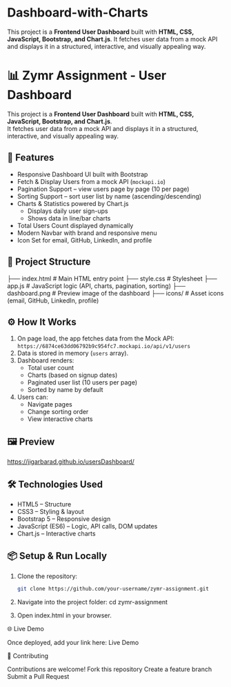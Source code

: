 # Dashboard-with-Charts
This project is a **Frontend User Dashboard** built with **HTML, CSS, JavaScript, Bootstrap, and Chart.js**.   It fetches user data from a mock API and displays it in a structured, interactive, and visually appealing way.

# 📊 Zymr Assignment - User Dashboard

This project is a **Frontend User Dashboard** built with **HTML, CSS, JavaScript, Bootstrap, and Chart.js**.  
It fetches user data from a mock API and displays it in a structured, interactive, and visually appealing way.

## 🚀 Features
- Responsive Dashboard UI built with Bootstrap  
- Fetch & Display Users from a mock API (`mockapi.io`)  
- Pagination Support – view users page by page (10 per page)  
- Sorting Support – sort user list by name (ascending/descending)  
- Charts & Statistics powered by Chart.js  
  - Displays daily user sign-ups  
  - Shows data in line/bar charts  
- Total Users Count displayed dynamically  
- Modern Navbar with brand and responsive menu  
- Icon Set for email, GitHub, LinkedIn, and profile  

## 📂 Project Structure
├── index.html # Main HTML entry point
├── style.css # Stylesheet
├── app.js # JavaScript logic (API, charts, pagination, sorting)
├── dashboard.png # Preview image of the dashboard
├── icons/ # Asset icons (email, GitHub, LinkedIn, profile)


## ⚙️ How It Works
1. On page load, the app fetches data from the Mock API:  
   `https://6874ce63dd06792b9c954fc7.mockapi.io/api/v1/users`  
2. Data is stored in memory (`users` array).  
3. Dashboard renders:  
   - Total user count  
   - Charts (based on signup dates)  
   - Paginated user list (10 users per page)  
   - Sorted by name by default  
4. Users can:  
   - Navigate pages  
   - Change sorting order  
   - View interactive charts  

## 🖼️ Preview
https://jigarbarad.github.io/usersDashboard/

## 🛠️ Technologies Used
- HTML5 – Structure  
- CSS3 – Styling & layout  
- Bootstrap 5 – Responsive design  
- JavaScript (ES6) – Logic, API calls, DOM updates  
- Chart.js – Interactive charts  

## 📦 Setup & Run Locally
1. Clone the repository:
   ```bash
   git clone https://github.com/your-username/zymr-assignment.git
2. Navigate into the project folder:
    cd zymr-assignment

3. Open index.html in your browser.

  🌐 Live Demo

  Once deployed, add your link here:
  Live Demo

  🤝 Contributing

  Contributions are welcome!
  Fork this repository
  Create a feature branch
  Submit a Pull Request
